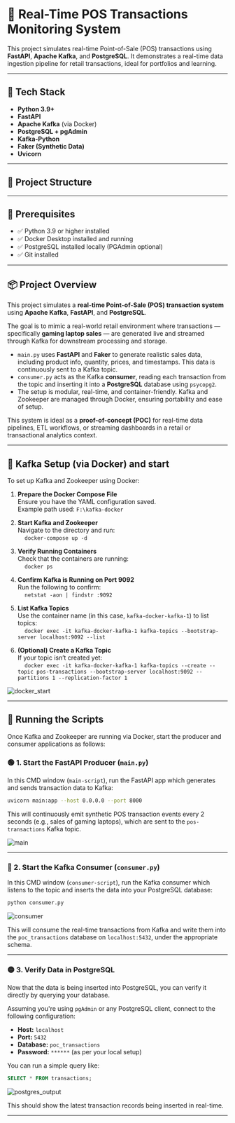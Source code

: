 # 💸 Real-Time POS Transactions Monitoring System

This project simulates real-time Point-of-Sale (POS) transactions using **FastAPI**, **Apache Kafka**, and **PostgreSQL**. It demonstrates a real-time data ingestion pipeline for retail transactions, ideal for portfolios and learning.

---

## 🚀 Tech Stack

- **Python 3.9+**
- **FastAPI**
- **Apache Kafka** (via Docker)
- **PostgreSQL + pgAdmin**
- **Kafka-Python**
- **Faker (Synthetic Data)**
- **Uvicorn**

---

## 📁 Project Structure




---

## 🔧 Prerequisites

- ✅ Python 3.9 or higher installed
- ✅ Docker Desktop installed and running
- ✅ PostgreSQL installed locally (PGAdmin optional)
- ✅ Git installed

---



## 📦 Project Overview

This project simulates a **real-time Point-of-Sale (POS) transaction system** using **Apache Kafka**, **FastAPI**, and **PostgreSQL**.

The goal is to mimic a real-world retail environment where transactions — specifically **gaming laptop sales** — are generated live and streamed through Kafka for downstream processing and storage.

- `main.py` uses **FastAPI** and **Faker** to generate realistic sales data, including product info, quantity, prices, and timestamps. This data is continuously sent to a Kafka topic.
- `consumer.py` acts as the Kafka **consumer**, reading each transaction from the topic and inserting it into a **PostgreSQL** database using `psycopg2`.
- The setup is modular, real-time, and container-friendly. Kafka and Zookeeper are managed through Docker, ensuring portability and ease of setup.

This system is ideal as a **proof-of-concept (POC)** for real-time data pipelines, ETL workflows, or streaming dashboards in a retail or transactional analytics context.

---


## 🐳 Kafka Setup (via Docker) and start

To set up Kafka and Zookeeper using Docker:

1. **Prepare the Docker Compose File**  
   Ensure you have the YAML configuration saved.  
   Example path used: `F:\kafka-docker`

2. **Start Kafka and Zookeeper**  
   Navigate to the directory and run:  
   &nbsp;&nbsp;&nbsp;&nbsp;`docker-compose up -d`

3. **Verify Running Containers**  
   Check that the containers are running:  
   &nbsp;&nbsp;&nbsp;&nbsp;`docker ps`

4. **Confirm Kafka is Running on Port 9092**  
   Run the following to confirm:  
   &nbsp;&nbsp;&nbsp;&nbsp;`netstat -aon | findstr :9092`

5. **List Kafka Topics**  
   Use the container name (in this case, `kafka-docker-kafka-1`) to list topics:  
   &nbsp;&nbsp;&nbsp;&nbsp;`docker exec -it kafka-docker-kafka-1 kafka-topics --bootstrap-server localhost:9092 --list`

6. **(Optional) Create a Kafka Topic**  
   If your topic isn’t created yet:  
   &nbsp;&nbsp;&nbsp;&nbsp;`docker exec -it kafka-docker-kafka-1 kafka-topics --create --topic pos-transactions --bootstrap-server localhost:9092 --partitions 1 --replication-factor 1`


![docker_start](https://github.com/user-attachments/assets/e1b4ef85-8d2f-4ec7-9231-d4ed107658d1)


   ---
## 🚀 Running the Scripts

Once Kafka and Zookeeper are running via Docker, start the producer and consumer applications as follows:

### 🟢 1. Start the FastAPI Producer (`main.py`)

In this CMD window (`main-script`), run the FastAPI app which generates and sends transaction data to Kafka:

```bash
uvicorn main:app --host 0.0.0.0 --port 8000
```

This will continuously emit synthetic POS transaction events every 2 seconds (e.g., sales of gaming laptops), which are sent to the `pos-transactions` Kafka topic.


![main](https://github.com/user-attachments/assets/8317a5c2-76fa-4a64-a042-b93c1e99c807)

   ---


### 🔵 2. Start the Kafka Consumer (`consumer.py`)

In this CMD window (`consumer-script`), run the Kafka consumer which listens to the topic and inserts the data into your PostgreSQL database:

```bash
python consumer.py
```

![consumer](https://github.com/user-attachments/assets/43679fa5-85bd-4e5e-81c8-11066e895b12)


This will consume the real-time transactions from Kafka and write them into the `poc_transactions` database on `localhost:5432`, under the appropriate schema.


   ---

### 🟡 3. Verify Data in PostgreSQL

Now that the data is being inserted into PostgreSQL, you can verify it directly by querying your database.

Assuming you're using `pgAdmin` or any PostgreSQL client, connect to the following configuration:

- **Host:** `localhost`
- **Port:** `5432`
- **Database:** `poc_transactions`
- **Password:** `******` (as per your local setup)

You can run a simple query like:

```sql
SELECT * FROM transactions;
```

![postgres_output](https://github.com/user-attachments/assets/1052d661-9829-4bbc-8b03-853187f65bba)


This should show the latest transaction records being inserted in real-time.

---
